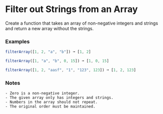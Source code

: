 # Filter out Strings from an Array

Create a function that takes an array of non-negative integers and strings and return a new array without the strings.

### Examples

```javascript
filterArray([1, 2, "a", "b"]) ➞ [1, 2]

filterArray([1, "a", "b", 0, 15]) ➞ [1, 0, 15]

filterArray([1, 2, "aasf", "1", "123", 123]) ➞ [1, 2, 123]
```

### Notes

    - Zero is a non-negative integer.
    - The given array only has integers and strings.
    - Numbers in the array should not repeat.
    - The original order must be maintained.
